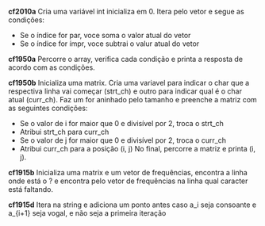 **cf2010a** 
Cria uma variável int inicializa em 0. Itera pelo vetor e segue as condições:
- Se o índice for par, voce soma o valor atual do vetor
- Se o índice for ímpr, voce subtrai o valur atual do vetor

**cf1950a** 
Percorre o array, verifica cada condição e printa a resposta de acordo com as condições.

**cf1950b**
Inicializa uma matrix. Cria uma variavel para indicar o char que a respectiva linha vai começar (strt_ch) e outro para indicar qual é o char atual (curr_ch). 
Faz um for aninhado pelo tamanho e preenche a matriz com as seguintes condições:
- Se o valor de i for maior que 0 e divisível por 2, troca o strt_ch 
- Atribui strt_ch para curr_ch
- Se o valor de j for maior que 0 e divisível por 2, troca o curr_ch
- Atribui curr_ch para a posição (i, j)
No final, percorre a matriz e printa (i, j).

**cf1915b**
Inicializa uma matrix e um vetor de frequências, encontra a linha onde está o ? e encontra pelo vetor de frequências na linha qual caracter está faltando. 

**cf1915d**
Itera na string e adiciona um ponto antes caso a_i seja consoante e a_{i+1} seja vogal, e não seja a primeira iteração
